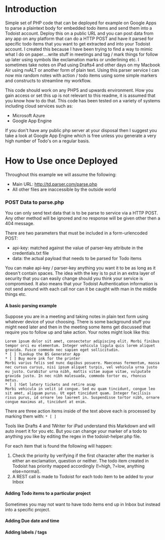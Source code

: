 # Introduction
Simple set of PHP code that can be deployed for example on Google Apps to parse a plaintext body for embedded todo items and send them into a Todoist account. Deploy this on a public URL and you can post data from any app on any platform that can do a HTTP POST and have it parsed for specific todo items that you want to get extracted and into your Todoist account. I created this because I have been trying to find a way to mimic what I do on paper....write stuff in meetings and tag / mark things for follow up later using symbols like exclamation marks or underlining etc. I sometimes take notes on iPad using Drafts4 and other days on my Macbook Air using nvALT or another form of plain text. Using this parser service I can now mix random notes with action / todo items using some simple markers and constructs to streamline my workflow.

This code should work on any PHP5 and upwards environment. How you gain access or set this up is not relevant to this readme, it is assumed that you know how to do that. This code has been tested on a variety of systems including cloud services such as:
* Microsoft Azure
* Google App Engine

If you don't have any public php server at your disposal then I suggest you take a look at Google App Engine which is free unless you generate a very high number of Todo's on a regular basis.

# How to Use once Deployed
Throughout this example we will assume the following:
- Main URL: http://td.parser.com/parse.php
- All other files are inaccessible by the outside world

### POST Data to parse.php
You can only send text data that is to be parse to service via a HTTP POST. Any other method will be ignored and no response will be given other then a 404 message.

There are two parameters that must be included in a form-urlencoded POST:
* api-key: matched against the value of parser-key attribute in the credentials.txt file
* data: the actual payload that needs to be parsed for Todo items

You can make api-key / parser-key anything you want it to be as long as it doesn't contain spaces. The idea with the key is to put in an extra layer of security that you can easily change should you think your service is compromised. It also means that your Todoist Authentication information is not send around with each call nor can it be caught with man in the middle things etc.

#### A basic parsing example
Suppose you are in a meeting and taking notes in plain text form using whatever device of your choosing. There is some background stuff you might need later and then in the meeting some items get discussed that require you to follow up and take action. Your notes might look like this:

```
Lorem ipsum dolor sit amet, consectetur adipiscing elit. Morbi finibus tempor orci eu elementum. Integer vehicula ligula quis lorem aliquet gravida. Fusce commodo nec sapien eget sollicitudin. 
* [ ] ?Lookup the BS Generator App
* [ ] Buy more ink for the printer
Morbi varius felis sed nunc dapibus posuere. Maecenas fermentum, massa nec cursus cursus, nisi ipsum aliquet turpis, vel vehicula urna justo eu justo. Curabitur urna nibh, mattis vitae augue vitae, vulputate gravida justo. In nec nibh malesuada, commodo tortor eu, rhoncus metus.
* [ ] !Get lotery tickets and retire asap
Morbi vehicula in velit id congue. Sed eu quam tincidunt, congue leo sit amet, aliquam purus. Ut eget tincidunt quam. Integer facilisis risus purus, id ornare leo laoreet in. Suspendisse tortor nibh, ornare congue maximus at, tincidunt at enim.
```

There are three action items inside of the text above each is processed by marking them with:
```* [ ]```

Tools like Drafts 4 and 1Writer for iPad understand this Markdown and will auto insert it for you etc. But you can change your marker of a todo to anything you like by editing the regex in the todoist-helper.php file.

For each item that is found the following will happen:

1. Check the priority by verifying if the first character after the marker is either an exclamation, question or neither. The todo item created in Todoist has priority mapped accordingly (!=high, ?=low, anything else=normal).
2. A REST call is made to Todoist for each todo item to be added to your Inbox

#### Adding Todo items to a particular project
Sometimes you may not want to have todo items end up in Inbox but instead into a specific project.


#### Adding Due date and time


#### Adding labels / tags



